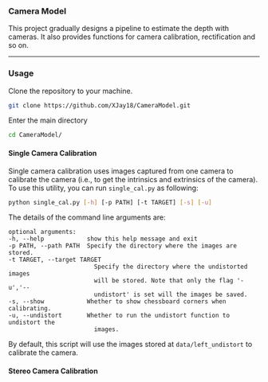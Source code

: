 ### Camera Model
This project gradually designs a pipeline to estimate the depth with cameras. It also provides functions for camera calibration, rectification and so on.

----

### Usage

Clone the repository to your machine.
```bash
git clone https://github.com/XJay18/CameraModel.git
```

Enter the main directory
```bash
cd CameraModel/
```

#### Single Camera Calibration
Single camera calibration uses images captured from one camera to calibrate the camera (i.e., to get the intrinsics and extrinsics of the camera). To use this utility, you can run `single_cal.py` as following:
```bash
python single_cal.py [-h] [-p PATH] [-t TARGET] [-s] [-u]
```
The details of the command line arguments are:
```
optional arguments:
-h, --help            show this help message and exit
-p PATH, --path PATH  Specify the directory where the images are stored.
-t TARGET, --target TARGET
                        Specify the directory where the undistorted images
                        will be stored. Note that only the flag '-u','--
                        undistort' is set will the images be saved.
-s, --show            Whether to show chessboard corners when calibrating.
-u, --undistort       Whether to run the undistort function to undistort the
                        images.
```
By default, this script will use the images stored at `data/left_undistort` to calibrate the camera.

#### Stereo Camera Calibration
